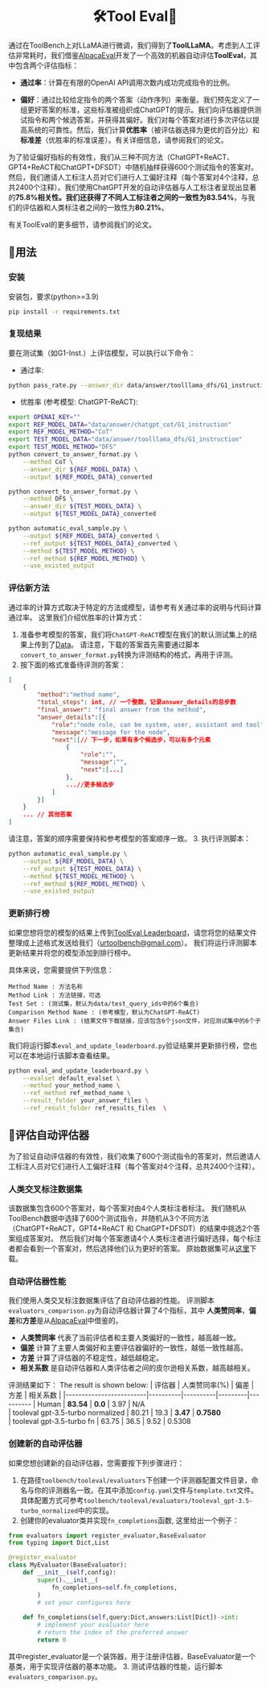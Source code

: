 <div align= "center">
    <h1> 🛠️Tool Eval🤖</h1>
</div>

通过在ToolBench上对LLaMA进行微调，我们得到了**ToolLLaMA**。考虑到人工评估非常耗时，我们借鉴[AlpacaEval](https://tatsu-lab.github.io/alpaca_eval/)开发了一个高效的机器自动评估**ToolEval**，其中包含两个评估指标：

- **通过率**：计算在有限的OpenAI API调用次数内成功完成指令的比例。

- **偏好**：通过比较给定指令的两个答案（动作序列）来衡量。我们预先定义了一组更好答案的标准，这些标准被组织成ChatGPT的提示。我们向评估器提供测试指令和两个候选答案，并获得其偏好。我们对每个答案对进行多次评估以提高系统的可靠性。然后，我们计算**优胜率**（被评估器选择为更优的百分比）和**标准差**（优胜率的标准误差）。有关详细信息，请参阅我们的论文。

为了验证偏好指标的有效性，我们从三种不同方法（ChatGPT+ReACT、GPT4+ReACT和ChatGPT+DFSDT）中随机抽样获得600个测试指令的答案对。然后，我们邀请人工标注人员对它们进行人工偏好注释（每个答案对4个注释，总共2400个注释）。我们使用ChatGPT开发的自动评估器与人工标注者呈现出显著的**75.8%**相关性。我们还获得了不同人工标注者之间的一致性为**83.54%**，与我们的评估器和人类标注者之间的一致性为**80.21%**。

有关ToolEval的更多细节，请参阅我们的论文。

## 🚀用法

### 安装
安装包，要求(python>=3.9)
```bash
pip install -r requirements.txt
```

### 复现结果

要在测试集（如G1-Inst.）上评估模型，可以执行以下命令：
- 通过率:
```bash
python pass_rate.py --answer_dir data/answer/toolllama_dfs/G1_instruction
```
- 优胜率 (参考模型: ChatGPT-ReACT):
```bash
export OPENAI_KEY=""
export REF_MODEL_DATA="data/answer/chatgpt_cot/G1_instruction"
export REF_MODEL_METHOD="CoT"
export TEST_MODEL_DATA="data/answer/toolllama_dfs/G1_instruction"
export TEST_MODEL_METHOD="DFS"
python convert_to_answer_format.py \
    --method CoT \
    --answer_dir ${REF_MODEL_DATA} \
    --output ${REF_MODEL_DATA}_converted

python convert_to_answer_format.py \
    --method DFS \
    --answer_dir ${TEST_MODEL_DATA} \
    --output ${TEST_MODEL_DATA}_converted

python automatic_eval_sample.py \
    --output ${REF_MODEL_DATA}_converted \
    --ref_output ${TEST_MODEL_DATA}_converted \
    --method ${TEST_MODEL_METHOD} \
    --ref_method ${REF_MODEL_METHOD} \
    --use_existed_output
```

### 评估新方法

通过率的计算方式取决于特定的方法或模型，请参考有关通过率的说明与代码计算通过率。
这里我们介绍优胜率的计算方式：

1. 准备参考模型的答案，我们将`ChatGPT-ReACT`模型在我们的默认测试集上的结果上传到了[Data](https://drive.google.com/drive/folders/1yBUQ732mPu-KclJnuQELEhtKakdXFc3J)。
请注意，下载的答案首先需要通过脚本`convert_to_answer_format.py`转换为评测结构的格式，再用于评测。
2. 按下面的格式准备待评测的答案：
```json
[
    {
        "method":"method name",
        "total_steps": int, // 一个整数，记录answer_details的总步数
        "final_answer": "final answer from the method",
        "answer_details":[{
            "role":"node role, can be system, user, assistant and tool",
            "message":"message for the node",
            "next":[// 下一步，如果有多个候选步，可以有多个元素
                {
                    "role":"",
                    "message":"",
                    "next":[...]
                },
                ...//更多候选步
            ]
        }]
    }
    ... // 其他答案
]
```
请注意，答案的顺序需要保持和参考模型的答案顺序一致。
3. 执行评测脚本：
```bash
python automatic_eval_sample.py \
    --output ${REF_MODEL_DATA} \
    --ref_output ${TEST_MODEL_DATA} \
    --method ${TEST_MODEL_METHOD} \
    --ref_method ${REF_MODEL_METHOD} \
    --use_existed_output
```

### 更新排行榜

如果您想将您的模型的结果上传到[ToolEval Leaderboard](https://openbmb.github.io/ToolBench/)，请您将您的结果文件整理成上述格式发送给我们（urtoolbench@gmail.com）。
我们将运行评测脚本更新结果并将您的模型添加到排行榜中。

具体来说，您需要提供下列信息：
```
Method Name : 方法名称
Method Link : 方法链接，可选
Test Set : (测试集，默认为data/test_query_ids中的6个集合)
Comparison Method Name : (参考模型，默认为ChatGPT-ReACT) 
Answer Files Link : (结果文件下载链接，应该包含6个json文件，对应测试集中的6个子集合)
```

我们将运行脚本`eval_and_update_leaderboard.py`验证结果并更新排行榜，您也可以在本地运行该脚本查看结果。
```bash
python eval_and_update_leaderboard.py \
    --evalset default_evalset \
    --method your_method_name \
    --ref_method ref_method_name \
    --result_folder your_answer_files \
    --ref_result_folder ref_results_files  \
```

## 🔨评估自动评估器
为了验证自动评估器的有效性，我们收集了600个测试指令的答案对，然后邀请人工标注人员对它们进行人工偏好注释（每个答案对4个注释，总共2400个注释）。

### 人类交叉标注数据集
该数据集包含600个答案对，每个答案对由4个人类标注者标注。
我们随机从ToolBench数据中选择了600个测试指令，并随机从3个不同方法（ChatGPT+ReACT，GPT4+ReACT 和 ChatGPT+DFSDT）的结果中挑选2个答案组成答案对。
然后我们对每个答案邀请4个人类标注者进行偏好选择，每个标注者都会看到一个答案对，然后选择他们认为更好的答案。
原始数据集可从[这里](https://drive.google.com/drive/folders/1yBUQ732mPu-KclJnuQELEhtKakdXFc3J)下载。

### 自动评估器性能
我们使用人类交叉标注数据集评估了自动评估器的性能。
评测脚本`evaluators_comparison.py`为自动评估器计算了4个指标，其中 **人类赞同率**，**偏差**和**方差**是从[AlpacaEval](https://github.com/tatsu-lab/alpaca_eval/tree/main)中借鉴的。
- **人类赞同率** 代表了当前评估者和主要人类偏好的一致性，越高越一致。
- **偏差** 计算了主要人类偏好和主要评估器偏好的一致性，越低一致性越高。
- **方差** 计算了评估器的不稳定性，越低越稳定。
- **相关系数** 是自动评估器和人类评估者之间的皮尔逊相关系数，越高越相关。

评测结果如下：
The result is shown below:
| 评估器                   | 人类赞同率(%) | 偏差 | 方差 | 相关系数 |
|-------------------------|----------|----------|---------|----------
| Human          | **83.54**   | **0.0**  | 3.97  | N/A   
| tooleval gpt-3.5-turbo normalized           | 80.21       | 19.3       | **3.47**      | **0.7580**       
| tooleval gpt-3.5-turbo fn  | 63.75       | 36.5       | 9.52      | 0.5308       

### 创建新的自动评估器
如果您想创建新的自动评估器，您需要按下列步骤进行：
1. 在路径`toolbench/tooleval/evaluators`下创建一个评测器配置文件目录，命名与你的评测器名一致。在其中添加`config.yaml`文件与`template.txt`文件。具体配置方式可参考`toolbench/tooleval/evaluators/tooleval_gpt-3.5-turbo_normalized`中的实现。
2. 创建你的evaluator类并实现`fn_completions`函数,
这里给出一个例子：
```Python
from evaluators import register_evaluator,BaseEvaluator
from typing import Dict,List

@register_evaluator
class MyEvaluator(BaseEvaluator):
    def __init__(self,config):
        super().__init__(
            fn_completions=self.fn_completions,
        )
        # set your configures here
    
    def fn_completions(self,query:Dict,answers:List[Dict])->int:
        # implement your evaluator here
        # return the index of the preferred answer
        return 0
```
其中register_evaluator是一个装饰器，用于注册评估器，BaseEvaluator是一个基类，用于实现评估器的基本功能。
3. 测试评估器的性能，运行脚本`evaluators_comparison.py`。
